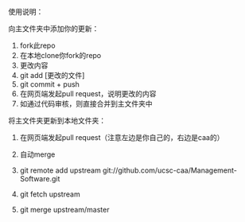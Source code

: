 使用说明：

向主文件夹中添加你的更新：
  1. fork此repo
  2. 在本地clone你fork的repo
  3. 更改内容
  4. git add [更改的文件]
  5. git commit + push
  6. 在网页端发起pull request，说明更改的内容
  7. 如通过代码审核，则直接合并到主文件夹中

将主文件夹更新到本地文件夹：
  1. 在网页端发起pull request（注意左边是你自己的，右边是caa的）
  2. 自动merge

  1. git remote add upstream  git://github.com/ucsc-caa/Management-Software.git
  2. git fetch upstream
  3. git merge upstream/master